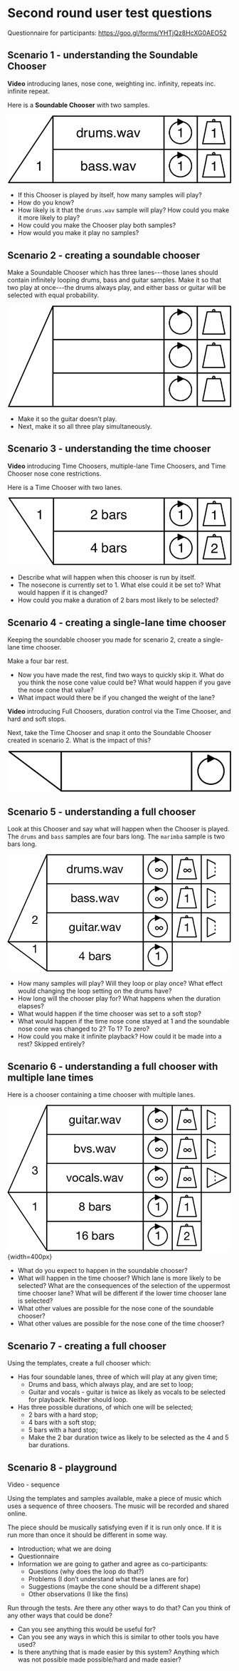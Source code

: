 # Second round user test questions

Questionnaire for participants: <https://goo.gl/forms/YHTjQz8HcXG0AEO52> 



## Scenario 1 - understanding the Soundable Chooser

**Video** introducing lanes, nose cone, weighting inc. infinity, repeats inc. infinite repeat.


Here is a **Soundable Chooser** with two samples. 

![](images/scenario1.png)

* If this Chooser is played by itself, how many samples will play? 
* How do you know? 
* How likely is it that the `drums.wav` sample will play? How could you make it more likely to play? 
* How could you make the Chooser play both samples? 
* How would you make it play no samples?




## Scenario 2 - creating a soundable chooser
Make a Soundable Chooser which has three lanes---those lanes should contain infinitely looping drums, bass and guitar samples. Make it so that two play at once---the drums always play, and either bass or guitar will be selected with equal probability.

![](images/scenario2.png)

* Make it so the guitar doesn’t play.
* Next, make it so all three play simultaneously.




## Scenario 3 - understanding the time chooser

**Video** introducing Time Choosers, multiple-lane Time Choosers, and Time Chooser nose cone restrictions.


Here is a Time Chooser with two lanes.

![](images/scenario3.png)

* Describe what will happen when this chooser is run by itself.
* The nosecone is currently set to 1. What else could it be set to? What would happen if it is changed?
* How could you make a duration of 2 bars most likely to be selected?


## Scenario 4 - creating a single-lane time chooser
Keeping the soundable chooser you made for scenario 2, create a single-lane time chooser.

Make a four bar rest.

* Now you have made the rest, find two ways to quickly skip it. What do you think the nose cone value could be? What would happen if you gave the nose cone that value?
* What impact would there be if you changed the weight of the lane?


**Video** introducing Full Choosers, duration control via the Time Chooser, and hard and soft stops.


Next, take the Time Chooser and snap it onto the Soundable Chooser created in scenario 2. What is the impact of this?

![](images/scenario4.png)


## Scenario 5 - understanding a full chooser
Look at this Chooser and say what will happen when the Chooser is played. The `drums` and `bass` samples are four bars long. The `marimba` sample is two bars long.

![](images/scenario5.png)

* How many samples will play? Will they loop or play once? What effect would changing the loop setting on the drums have?
* How long will the chooser play for? What happens when the duration elapses?
* What would happen if the time chooser was set to a soft stop?
* What would happen if the time nose cone stayed at 1 and the soundable nose cone was changed to 2? To 1? To zero?
* How could you make it infinite playback? How could it be made into a rest? Skipped entirely?


## Scenario 6 - understanding a full chooser with multiple lane times
Here is a chooser containing a time chooser with multiple lanes.

![](images/scenario6.png){width=400px}

* What do you expect to happen in the soundable chooser?
* What will happen in the time chooser? Which lane is more likely to be selected? What are the consequences of the selection of the uppermost time chooser lane? What will be different if the lower time chooser lane is selected?
* What other values are possible for the nose cone of the soundable chooser?
* What other values are possible for the nose cone of the time chooser?


## Scenario 7 - creating a full chooser
Using the templates, create a full chooser which:

* Has four soundable lanes, three of which will play at any given time;
   * Drums and bass, which always play, and are set to loop;
   * Guitar and vocals - guitar is twice as likely as vocals to be selected for playback. Neither should loop.
* Has three possible durations, of which one will be selected;
   * 2 bars with a hard stop;
   * 4 bars with a soft stop;
   * 5 bars with a hard stop;
   * Make the 2 bar duration twice as likely to be selected as the 4 and 5 bar durations.


## Scenario 8 - playground


Video - sequence


Using the templates and samples available, make a piece of music which uses a sequence of three choosers. The music will be recorded and shared online. 

The piece should be musically satisfying even if it is run only once. If it is run more than once it should be different in some way.


* Introduction; what we are doing
* Questionnaire
* Information we are going to gather and agree as co-participants:
	* Questions (why does the loop do that?)
	* Problems (I don’t understand what these lanes are for)
	* Suggestions (maybe the cone should be a different shape)
	* Other observations (I like the fins)


Run through the tests. Are there any other ways to do that? Can you think of any other ways that could be done?

* Can you see anything this would be useful for?
* Can you see any ways in which this is similar to other tools you have used?
* Is there anything that is made easier by this system? Anything which was not possible made possible/hard and made easier?